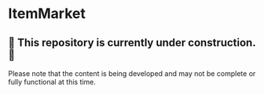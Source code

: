 # ItemMarket 

## 🚧 This repository is currently under construction. 🚧

Please note that the content is being developed and may not be complete or fully functional at this time.
